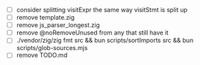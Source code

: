 - [ ] consider splitting visitExpr the same way visitStmt is split up
- [ ] remove template.zig
- [ ] remove js_parser_longest.zig
- [ ] remove @noRemoveUnused from any that still have it
- [ ] ./vendor/zig/zig fmt src && bun scripts/sortImports src && bun scripts/glob-sources.mjs
- [ ] remove TODO.md
